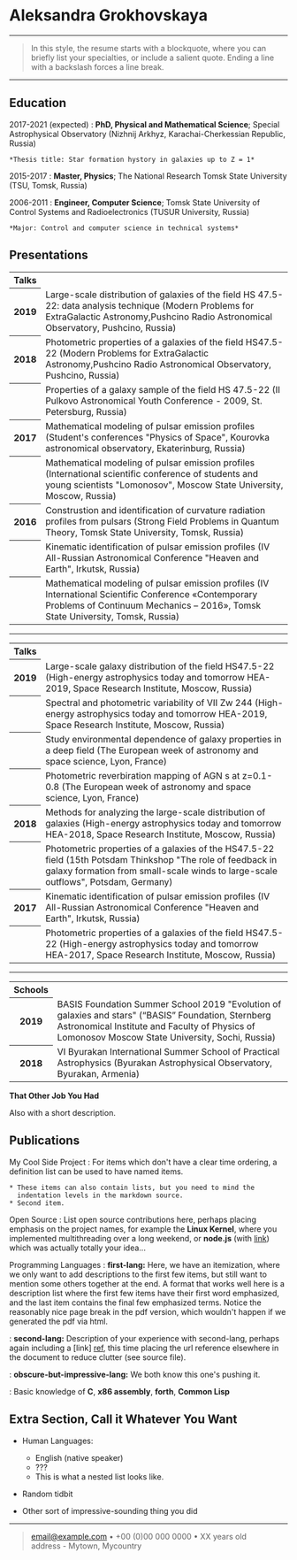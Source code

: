 
Aleksandra Grokhovskaya
============
----

>  In this style, the resume starts with a blockquote, where
>  you can briefly list your specialties, or include a salient
>  quote. Ending a line with a backslash forces a line break.

----

Education
---------

2017-2021 (expected)
:   **PhD, Physical and Mathematical  Science**; Special Astrophysical Observatory (Nizhnij Arkhyz, Karachai-Cherkessian Republic, Russia)

    *Thesis title: Star formation hystory in galaxies up to Z = 1*

2015-2017
:   **Master, Physics**; The National Research Tomsk State University (TSU, Tomsk, Russia)

2006-2011
:   **Engineer, Computer Science**; Tomsk State University of Control Systems and Radioelectronics (TUSUR University, Russia)

    *Major: Control and computer science in technical systems*

Presentations
----------
<html>
 <head>
  <meta http-equiv="Content-Type" content="text/html; charset=utf-8">
 </head>
 <body>
  <table border="0" width="100%" cellpadding="5">
      <tr>
          <th>Talks</th>
          <td></td>
      </tr>
      <tr>
          <th>2019</th>
          <td>Large-scale distribution of galaxies of the field  HS 47.5-22: data analysis technique (Modern Problems for ExtraGalactic               Astronomy,Pushcino Radio Astronomical Observatory, Pushcino, Russia)</td>
      </tr>
      <tr>
          <th>2018</th>
          <td>Photometric properties of a galaxies of the field HS47.5-22 (Modern Problems for ExtraGalactic Astronomy,Pushcino Radio                 Astronomical Observatory, Pushcino, Russia)</td>
      </tr>
       <tr>
          <th> </th>
          <td>Properties of a galaxy sample of the field HS 47.5-22 (II Pulkovo Astronomical Youth Conference - 2009, St. Petersburg,                 Russia)</td>
      </tr>
      <tr>
         <th>2017</th>
         <td>Mathematical modeling of pulsar emission profiles (Student's conferences "Physics of Space", Kourovka astronomical                       observatory, Ekaterinburg, Russia)</td>
       </tr> 
       <tr>
          <th> </th>
          <td>Mathematical modeling of pulsar emission profiles (International scientific conference of students and young scientists                    "Lomonosov", Moscow State University, Moscow, Russia)</td>
      </tr>
      <tr>
          <th> 2016 </th>
          <td>Construstion and identification of curvature radiation profiles from pulsars (Strong Field Problems in Quantum Theory,                     Tomsk State University, Tomsk, Russia)</td>
      </tr>
      <tr>
          <th> </th>
          <td>Kinematic identification of pulsar emission profiles (IV All-Russian Astronomical Conference "Heaven and Earth", Irkutsk,               Russia)</td>
      </tr>
      <tr>
          <th> </th>
          <td>Mathematical modeling of pulsar emission profiles (IV International Scientific Conference «Contemporary Problems of                     Continuum Mechanics – 2016», Tomsk State University, Tomsk, Russia)</td>
      </tr>
 </table>
 </body>
</html>

-------
<html>
 <head>
  <meta http-equiv="Content-Type" content="text/html; charset=utf-8">
 </head>
 <body>
  <table border="0" width="100%" cellpadding="5">
      <tr>
          <th>Talks</th>
          <td></td>
      </tr>
      <tr>
          <th>2019</th>
          <td>Large-scale galaxy distribution of the field HS47.5-22 (High-energy astrophysics today and tomorrow HEA-2019, Space                     Research Institute, Moscow, Russia) </td>
      </tr>
      <tr>
          <th></th>
          <td>Spectral and photometric variability of VII Zw 244 (High-energy astrophysics today and tomorrow HEA-2019, Space Research                   Institute, Moscow, Russia)</td>
      </tr>
      <tr>
          <th></th>
          <td>Study environmental dependence of galaxy properties in a deep field (The European week of astronomy and space science, Lyon, France)</td>
      </tr>
      <tr>
         <th></th>
         <td>Photometric reverbiration mapping of AGN s at z=0.1-0.8 (The European week of astronomy and space science, Lyon, France)                 </td>
       </tr> 
       <tr>
          <th>2018</th>
          <td>Methods for analyzing the large-scale distribution of galaxies (High-energy astrophysics today and tomorrow HEA-2018, Space Research Institute, Moscow, Russia)</td>
      </tr>
      <tr>
          <th></th>
          <td>Photometric properties of a galaxies of the HS47.5-22 field (15th Potsdam Thinkshop "The role of feedback in galaxy                     formation from small-scale winds to large-scale outflows", Potsdam, Germany)</td>
      </tr>
      <tr>
          <th>2017</th>
          <td>Kinematic identification of pulsar emission profiles (IV All-Russian Astronomical Conference "Heaven and Earth", Irkutsk,               Russia)</td>
      </tr>
      <tr>
          <th> </th>
          <td>Photometric properties of a galaxies of the field HS47.5-22 (High-energy astrophysics today and tomorrow HEA-2017, Space                Research Institute, Moscow, Russia)</td>
      </tr>
 </table>
 </body>
</html>

-------
<html>
 <head>
  <meta http-equiv="Content-Type" content="text/html; charset=utf-8">
 </head>
 <body>
  <table border="0" width="100%" cellpadding="5">
      <tr>
          <th>Schools</th>
          <td></td>
      </tr>
      <tr>
          <th>2019</th>
          <td>BASIS Foundation Summer School 2019 "Evolution of galaxies and stars" (“BASIS” Foundation, Sternberg Astronomical                         Institute and Faculty of Physics of Lomonosov Moscow State University, Sochi, Russia) </td>
      </tr>
      <tr>
          <th>2018</th>
          <td>VI Byurakan International Summer School of Practical Astrophysics (Byurakan Astrophysical Observatory, Byurakan, Armenia)               </td>
      </tr>
 </table>
 </body>
</html>

**That Other Job You Had**

Also with a short description.

Publications
--------------------

My Cool Side Project
:   For items which don't have a clear time ordering, a definition
    list can be used to have named items.

    * These items can also contain lists, but you need to mind the
      indentation levels in the markdown source.
    * Second item.

Open Source
:   List open source contributions here, perhaps placing emphasis on
    the project names, for example the **Linux Kernel**, where you
    implemented multithreading over a long weekend, or **node.js**
    (with [link](http://nodejs.org)) which was actually totally
    your idea...

Programming Languages
:   **first-lang:** Here, we have an itemization, where we only want
    to add descriptions to the first few items, but still want to
    mention some others together at the end. A format that works well
    here is a description list where the first few items have their
    first word emphasized, and the last item contains the final few
    emphasized terms. Notice the reasonably nice page break in the pdf
    version, which wouldn't happen if we generated the pdf via html.

:   **second-lang:** Description of your experience with second-lang,
    perhaps again including a [link] [ref], this time placing the url
    reference elsewhere in the document to reduce clutter (see source
    file). 

:   **obscure-but-impressive-lang:** We both know this one's pushing
    it.

:   Basic knowledge of **C**, **x86 assembly**, **forth**, **Common Lisp**

[ref]: https://github.com/githubuser/superlongprojectname

Extra Section, Call it Whatever You Want
----------------------------------------

* Human Languages:

     * English (native speaker)
     * ???
     * This is what a nested list looks like.

* Random tidbit

* Other sort of impressive-sounding thing you did

----

> <email@example.com> • +00 (0)00 000 0000 • XX years old\
> address - Mytown, Mycountry
